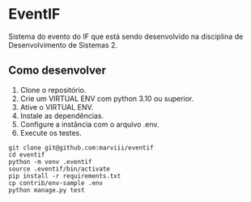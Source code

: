 # EventIF

Sistema do evento do IF que está sendo desenvolvido na disciplina de Desenvolvimento de 
Sistemas 2.

## Como desenvolver

1. Clone o repositório.
2. Crie um VIRTUAL ENV com python 3.10 ou superior.
3. Ative o VIRTUAL ENV.
4. Instale as dependências.
5. Configure a instância com o arquivo .env.
6. Execute os testes.

```console
git clone git@github.com:marviii/eventif
cd eventif
python -m venv .eventif
source .eventif/bin/activate
pip install -r requirements.txt
cp contrib/env-sample .env
python manage.py test
``````
